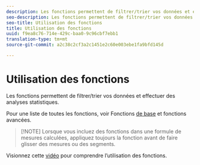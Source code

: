 ```yaml
---
description: Les fonctions permettent de filtrer/trier vos données et effectuer des analyses statistiques.
seo-description: Les fonctions permettent de filtrer/trier vos données et effectuer des analyses statistiques.
seo-title: Utilisation des fonctions
title: Utilisation des fonctions
uuid: f9ea8c76-714e-429c-baa0-9c96cbf7ebb1
translation-type: tm+mt
source-git-commit: a2c38c2cf3a2c1451e2c60e003ebe1fa9bfd145d

---
```



# Utilisation des fonctions

Les fonctions permettent de filtrer/trier vos données et effectuer des analyses statistiques.

Pour une liste de toutes les fonctions, voir Fonctions [de base](../../../../../components/c-calcmetrics/cm-reference/cm-functions.md#concept_E3022D5EEEE145B69A23438BAF7016B2) et fonctions [](../../../../../components/c-calcmetrics/cm-reference/cm-adv-functions.md#concept_A5FB9127D70F4E1AA02D1ACBF4F54174)avancées.

> [!NOTE] Lorsque vous incluez des fonctions dans une formule de mesures calculées, appliquez toujours la fonction avant de faire glisser des mesures ou des segments.

Visionnez cette [vidéo](https://youtu.be/SSyWvomnewI) pour comprendre l’utilisation des fonctions.
